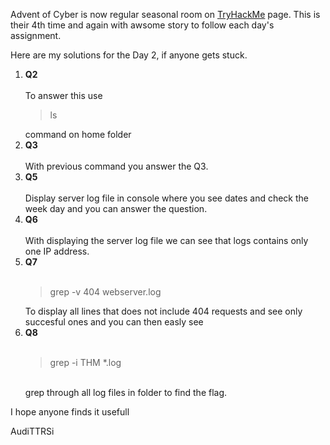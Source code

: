 Advent of Cyber is now regular seasonal room on <a href="https://tryhackme.com/">TryHackMe</a> page.
This is their 4th time and again with awsome story to follow each day's assignment.

Here are my solutions for the Day 2, if anyone gets stuck.

<ol>

  <li><b>Q2</b></li><br>
  To answer this use <blockquote>ls</blockquote> command on home folder
  <li><b>Q3</b></li><br>
  With previous command you answer the Q3.

  <li><b>Q5</b></li><br>
  Display server log file in console where you see dates and check the week day and you can answer the question.
  <li><b>Q6</b></li><br>
  With displaying the server log file we can see that logs contains only one IP address.
  <li><b>Q7</b></li><br>
  <blockquote>grep -v 404 webserver.log</blockquote> To display all lines that does not include 404 requests and see only succesful ones and you can then easly see 
  <li><b>Q8</b></li><br>
  <blockquote>grep -i THM *.log</blockquote><br>
  grep through all log files in folder to find the flag.

</ol>

I hope anyone finds it usefull

AudiTTRSi
